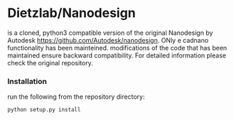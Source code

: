Dietzlab/Nanodesign
==========
is a cloned, python3 compatible version of the original Nanodesign by Autodesk https://github.com/Autodesk/nanodesign. ONly e cadnano functionality has been mainteined.
modifications of the code that has been maintained ensure backward compatibility. For detailed information please check the original repository.

### Installation
run the following from the repository directory:
```shell
python setup.py install
```
